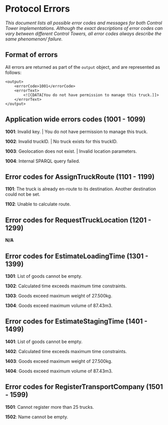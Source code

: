 # Protocol Errors

*This document lists all possible error codes and messages for both Control Tower implementations. Although the exact descriptions of error codes can vary between different Control Towers, all error codes always describe the same phenomenon/ failure.*

## Format of errors
All errors are returned as part of the ```output``` object, and are represented as follows:

```
<output>
    <errorCode>1001</errorCode>
    <errorText>
        <![CDATA[You do not have permission to manage this truck.]]>
    </errorText>
</output>
```


## Application wide errors codes (1001 - 1099)
**1001**: Invalid key. | You do not have permission to manage this truck.

**1002**: Invalid truckID. | No truck exists for this truckID.

**1003**: Geolocation does not exist. | Invalid location parameters.

**1004**: Internal SPARQL query failed.


## Error codes for AssignTruckRoute (1101 - 1199)
**1101**: The truck is already en-route to its destination. Another destination could not be set.

**1102**: Unable to calculate route.


## Error codes for RequestTruckLocation (1201 - 1299)
**N/A**


## Error codes for EstimateLoadingTime (1301 - 1399)
**1301**: List of goods cannot be empty.

**1302**: Calculated time exceeds maximum time constraints.

**1303**: Goods exceed maximum weight of 27.500kg.

**1304**: Goods exceed maximum volume of 87.43m3.


## Error codes for EstimateStagingTime (1401 - 1499)
**1401**: List of goods cannot be empty.

**1402**: Calculated time exceeds maximum time constraints.

**1403**: Goods exceed maximum weight of 27.500kg.

**1404**: Goods exceed maximum volume of 87.43m3.

## Error codes for RegisterTransportCompany (1501 - 1599)
**1501**: Cannot register more than 25 trucks.

**1502**: Name cannot be empty.
